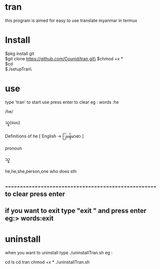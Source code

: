 # tran
this program is aimed for easy to use translate myanmar in termux

# Install
$pkg install git\
$git clone https://github.com/Counid/tran.git\
$chmod +x *\
$cd\
$./setupTran\

# use
type 'tran' to start use
press enter to clear
eg :  words :he

/he/
 
 သူ(suu)
 
 Definitions of he
 [ English -> ြမန်မာစာ  ]
 
 
 pronoun
  
  သူ 
  
  
  
  he,he,she,person,one who does sth
 
 ---------------------------------------------------to clear press enter
 -------------------------------------------------------------------------
if you want to exit type "exit " and press enter
eg:>    words:exit
-----------------------------------------------------------------------
   
   
   
   
   # uninstall
 
 when you want to uninstall type ./uninstallTran.sh
 eg :
 
 cd 
 ls
 cd tran
 chmod +x *
 ./uninstallTran.sh
 
 
   
   
   
